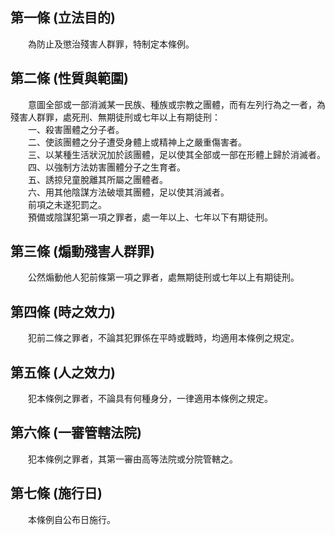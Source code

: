 第一條 (立法目的)
-----------------
　　為防止及懲治殘害人群罪，特制定本條例。  


第二條 (性質與範圍)
-------------------
　　意圖全部或一部消滅某一民族、種族或宗教之團體，而有左列行為之一者，為殘害人群罪，處死刑、無期徒刑或七年以上有期徒刑：  
　　一、殺害團體之分子者。  
　　二、使該團體之分子遭受身體上或精神上之嚴重傷害者。  
　　三、以某種生活狀況加於該團體，足以使其全部或一部在形體上歸於消滅者。  
　　四、以強制方法妨害團體分子之生育者。  
　　五、誘掠兒童脫離其所屬之團體者。  
　　六、用其他陰謀方法破壞其團體，足以使其消滅者。  
　　前項之未遂犯罰之。  
　　預備或陰謀犯第一項之罪者，處一年以上、七年以下有期徒刑。  


第三條 (煽動殘害人群罪)
-----------------------
　　公然煽動他人犯前條第一項之罪者，處無期徒刑或七年以上有期徒刑。  


第四條 (時之效力)
-----------------
　　犯前二條之罪者，不論其犯罪係在平時或戰時，均適用本條例之規定。  


第五條 (人之效力)
-----------------
　　犯本條例之罪者，不論具有何種身分，一律適用本條例之規定。  


第六條 (一審管轄法院)
---------------------
　　犯本條例之罪者，其第一審由高等法院或分院管轄之。  


第七條 (施行日)
---------------
　　本條例自公布日施行。